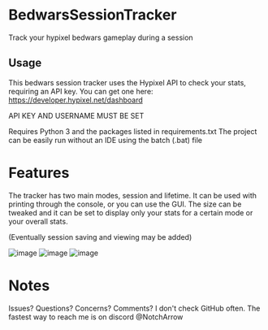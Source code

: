 # BedwarsSessionTracker
Track your hypixel bedwars gameplay during a session

## Usage
This bedwars session tracker uses the Hypixel API to check your stats, requiring an API key. You can get one here:
https://developer.hypixel.net/dashboard

API KEY AND USERNAME MUST BE SET

Requires Python 3 and the packages listed in requirements.txt
The project can be easily run without an IDE using the batch (.bat) file

# Features
The tracker has two main modes, session and lifetime.
It can be used with printing through the console, or you can use the GUI.
The size can be tweaked and it can be set to display only your stats for a certain mode or your overall stats.

(Eventually session saving and viewing may be added)

![image](https://github.com/user-attachments/assets/3dc030c1-f7de-4e8f-a5c2-e64f9de6d395)
![image](https://github.com/user-attachments/assets/982b83f7-9c81-4e3e-8c34-5d1824d70312)
![image](https://github.com/user-attachments/assets/ef34e53f-c1dc-45cb-a4f0-9e6f6f69b769)

# Notes
Issues? Questions? Concerns? Comments?
I don't check GitHub often. The fastest way to reach me is on discord @NotchArrow
